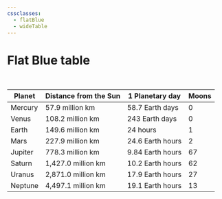 ```yaml
---
cssclasses:
  - flatBlue
  - wideTable
---
```


# Flat Blue table
<br>


| Planet  | Distance from the Sun | 1 Planetary day  | Moons |
|---------|-----------------------|------------------|-------|
| Mercury | 57.9 million km       | 58.7 Earth days  | 0     |
| Venus   | 108.2 million km      | 243 Earth days   | 0     |
| Earth   | 149.6 million km      | 24 hours         | 1     |
| Mars    | 227.9 million km      | 24.6 Earth hours | 2     |
| Jupiter | 778.3 million km      | 9.84 Earth hours | 67    |
| Saturn  | 1,427.0 million km    | 10.2 Earth hours | 62    |
| Uranus  | 2,871.0 million km    | 17.9 Earth hours | 27    |
| Neptune | 4,497.1 million km    | 19.1 Earth hours | 13    |
